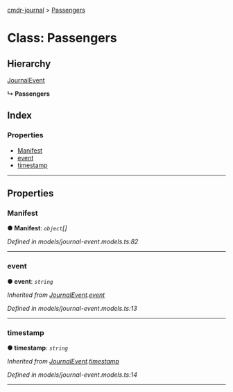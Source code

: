 [cmdr-journal](../README.md) > [Passengers](../classes/passengers.md)



# Class: Passengers

## Hierarchy


 [JournalEvent](journalevent.md)

**↳ Passengers**







## Index

### Properties

* [Manifest](passengers.md#manifest)
* [event](passengers.md#event)
* [timestamp](passengers.md#timestamp)



---
## Properties
<a id="manifest"></a>

###  Manifest

**●  Manifest**:  *`object`[]* 

*Defined in models/journal-event.models.ts:82*





___

<a id="event"></a>

###  event

**●  event**:  *`string`* 

*Inherited from [JournalEvent](journalevent.md).[event](journalevent.md#event)*

*Defined in models/journal-event.models.ts:13*





___

<a id="timestamp"></a>

###  timestamp

**●  timestamp**:  *`string`* 

*Inherited from [JournalEvent](journalevent.md).[timestamp](journalevent.md#timestamp)*

*Defined in models/journal-event.models.ts:14*





___


